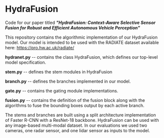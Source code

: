 # HydraFusion
Code for our paper titled _**"HydraFusion: Context-Aware Selective Sensor Fusion for Robust and Efficient Autonomous Vehicle Perception"**_

This repository contains the algorithmic implementation of our HydraFusion model. 
Our model is intended to be used with the RADIATE dataset available here: https://pro.hw.ac.uk/radiate/

**hydranet.py** -- contains the class HydraFusion, which defines our top-level model specification.

**stem.py** -- defines the stem modules in HydraFusion

**branch.py** -- defines the branches implemented in our model.

**gate.py** -- contains the gating module implementations.

**fusion.py** -- contains the definition of the fusion block along with the algorithms to fuse the bounding boxes output by each active branch.


The stems and branches are built using a split architecture implementation of Faster R-CNN with a ResNet-18 backbone.
HydraFusion can be used with any image-based multi-modal dataset. In our evaluations we used two cameras, one radar sensor, and one lidar sensor as inputs to the model.
